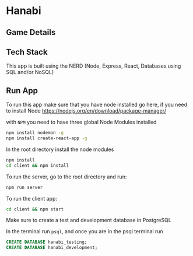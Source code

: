 # Hanabi

## Game Details

<!-- Details of the game will go here -->

## Tech Stack

This app is built using the NERD (Node, Express, React, Databases using SQL and/or NoSQL)

## Run App  

To run this app make sure that you have node installed go here, if you need to install Node https://nodejs.org/en/download/package-manager/

with `NPM` you need to have three global Node Modules installed

```bash
npm install nodemon -g
npm install create-react-app -g
```

In the root directory install the node modules

```bash
npm install
cd client && npm install
```

To run the server, go to the root directory and run:

```bash
npm run server
```

To run the client app:

```bash
cd client && npm start
```

Make sure to create a test and development database in PostgreSQL

In the terminal run `psql`, and once you are in the psql terminal run

```SQL
CREATE DATABASE hanabi_testing;
CREATE DATABASE hanabi_development;
```
